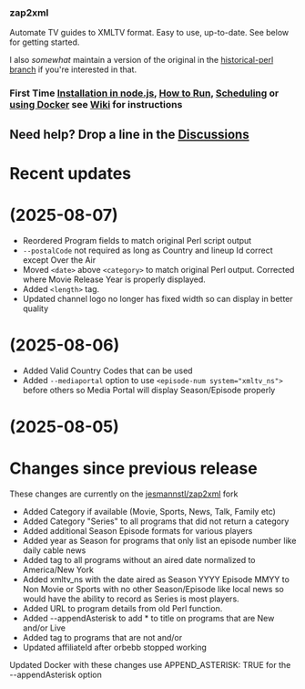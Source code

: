 ### zap2xml

Automate TV guides to XMLTV format. Easy to use, up-to-date. See below for getting started.

I also *somewhat* maintain a version of the original in the [historical-perl branch](https://github.com/jesmannstl/zap2xml/tree/historical-perl) if you're interested in that.

### First Time [Installation in node.js](https://github.com/jesmannstl/zap2xml/wiki/Installation), [How to Run](https://github.com/jesmannstl/zap2xml/wiki/How-to-Run), [Scheduling](https://github.com/jesmannstl/zap2xml/wiki/Scheduling) or [using Docker](https://github.com/jesmannstl/zap2xml/wiki/Using-Docker) see [Wiki](https://github.com/jesmannstl/zap2xml/wiki) for instructions 

## Need help? Drop a line in the [Discussions](https://github.com/jesmannstl/zap2xml/discussions)

# Recent updates

# (2025-08-07)

* Reordered Program fields to match original Perl script output
* `--postalCode` not required as long as Country and lineup Id correct except Over the Air
* Moved `<date>` above `<category>` to match original Perl output.  Corrected where Movie Release Year is properly displayed.
* Added `<length>` tag.
* Updated channel logo no longer has fixed width so can display in better quality

# (2025-08-06)

* Added Valid Country Codes that can be used
* Added `--mediaportal` option to use `<episode-num system="xmltv_ns">` before others so Media Portal will display Season/Episode properly

# (2025-08-05)

# Changes since previous release

These changes are currently on the [jesmannstl/zap2xml](https://github.com/jesmannstl/zap2xml) fork

* Added Category if available (Movie, Sports, News, Talk, Family etc)
* Added Category "Series" to all programs that did not return a category
* Added additional Season Episode formats for various players
* Added year as Season for programs that only list an episode number like daily cable news
* Added <date> tag to all programs without an aired date normalized to America/New York
* Added xmltv_ns with the date aired as Season YYYY Episode MMYY to Non Movie or Sports with no other Season/Episode like local news so would have the ability to record as Series is most players.
* Added URL to program details from old Perl function.
* Added --appendAsterisk to add * to title on programs that are New and/or Live
* Added <previously-shown /> tag to programs that are not <New> and/or <Live>
* Updated affiliateId after orbebb stopped working

Updated Docker with these changes use APPEND_ASTERISK: TRUE for the --appendAsterisk option

